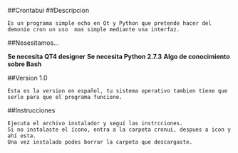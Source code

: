 ##Crontabui
##Descripcion

    Es un programa simple echo en Qt y Python que pretende hacer del demonio cron un uso  mas simple mediante una interfaz.
    
##Nesesitamos...
    
  **Se necesita QT4 designer**
  **Se necesita Python 2.7.3**
  **Algo de conocimiento sobre Bash**

##Version 1.0

    Esta es la version en español, tu sistema operativo tambien tiene que serlo para que el programa funcione.
    
##Instrucciones

    Ejecuta el archivo instalador y seguí las instrcciones.
    Si no instalaste el ícono, entra a la carpeta cronui, despues a icon y ahí esta.
    Una vez instalado podes borrar la carpeta que descargaste.
